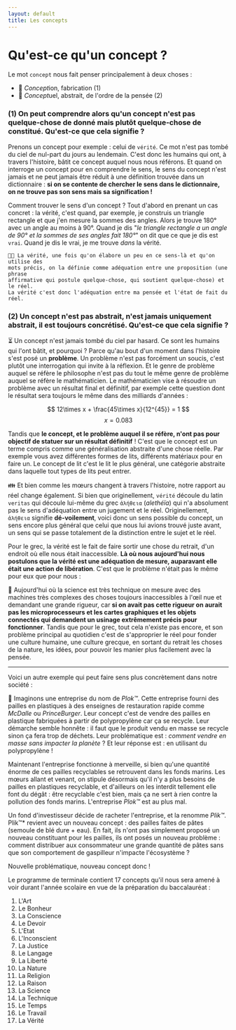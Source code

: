 ```yaml
---
layout: default
title: Les concepts
---
```

# Qu'est-ce qu'un concept ?

Le mot `concept` nous fait penser principalement à deux choses : 

- 🔧 *Concept*ion, fabrication (1)
- 💭 *Concept*uel, abstrait, de l'ordre de la pensée (2)

### (1) On peut comprendre alors qu'un concept n'est pas quelque-chose de donné mais plutôt quelque-chose de constitué. Qu'est-ce que cela signifie ? 

Prenons un concept pour exemple : celui de `vérité`.  Ce mot n'est pas tombé du ciel de nul-part du jours au lendemain. C'est donc les humains qui ont, à travers l'histoire, bâtit ce concept auquel nous nous référons. 
Et quand on interroge un concept pour en comprendre le sens, le sens du concept n'est jamais et ne peut jamais être réduit à une définition trouvée dans un dictionnaire : **si on se contente de chercher le sens dans le dictionnaire, on ne trouve pas son sens mais sa signification !**

Comment trouver le sens d'un concept ? Tout d'abord en prenant un cas concret : 
la vérité, c'est quand, par exemple, je construis un triangle rectangle et que j'en mesure la sommes des angles. Alors je trouve 180° avec un angle au moins à 90°. Quand je dis "*le triangle rectangle a un angle de 90° et la sommes de ses angles fait 180°*" on dit que ce que je dis est `vrai`. Quand je dis le vrai, je me trouve *dans* la vérité. 

```
👨‍🏫 La vérité, une fois qu'on élabore un peu en ce sens-là et qu'on utilise des 
mots précis, on la définie comme adéquation entre une proposition (une phrase 
affirmative qui postule quelque-chose, qui soutient quelque-chose) et le réel. 
La vérité c'est donc l'adéquation entre ma pensée et l'état de fait du réel.
```

### (2) Un concept n'est pas abstrait, n'est jamais uniquement abstrait, il est toujours concrétisé. Qu'est-ce que cela signifie ? 

⏳ Un concept n'est jamais tombé du ciel par hasard. Ce sont les humains qui l'ont bâtit, et pourquoi ? Parce qu'au bout d'un moment dans l'histoire s'est posé un **problème**. Un problème n'est pas forcément un soucis, c'est plutôt une interrogation qui invite à la réflexion. Et le genre de problème auquel se réfère le philosophe n'est pas du tout le même genre de problème auquel se réfère le mathématicien. Le mathématicien vise à résoudre un problème avec un résultat final et définitif, par exemple cette question dont le résultat sera toujours le même dans des milliards d'années :

$$
12\times x + \frac{45\times x}{12^{45}}  = 1
$$
$$
x=0.083
$$

Tandis que **le concept, et le problème auquel il se réfère, n'ont pas pour objectif de statuer sur un résultat définitif** ! 
C'est que le concept est un terme compris comme une généralisation abstraite d'une chose réelle. Par exemple vous avez différentes formes de lits, différents matériaux pour en faire un. Le concept de lit c'est le lit le plus général, une catégorie abstraite dans laquelle tout types de lits peut entrer. 

👪 Et bien comme les mœurs changent à travers l'histoire, notre rapport au réel change également.  Si bien que originellement, `vérité` découle du latin `veritas` qui découle lui-même du grec `ἀλήθεια` (*alethéïa*) qui n'a absolument pas le sens d'adéquation entre un jugement et le réel. Originellement, `ἀλήθεια` signifie **dé-voilement**, voici donc un sens possible du concept, un sens encore plus général que celui que nous lui avions trouvé juste avant, un sens qui se passe totalement de la distinction entre le sujet et le réel. 

Pour le grec, la vérité est le fait de faire sortir une chose du retrait, d'un endroit où elle nous était inaccessible. **Là où nous aujourd'hui nous  postulons que la vérité est une adéquation de mesure, auparavant elle était une action de libération**. C'est que le problème n'était pas le même pour eux que pour nous : 

🔬 Aujourd'hui où la science est très technique on mesure avec des machines très complexes des choses toujours inaccessibles à l'œil nue et demandant une grande rigueur, car **si on avait pas cette rigueur on aurait pas les microprocesseurs et les cartes graphiques et les objets connectés qui demandent un usinage extrêmement précis pour fonctionner**. Tandis que pour le grec, tout cela n'existe pas encore, et son problème principal au quotidien c'est de s'approprier le réel pour fonder une culture humaine, une culture grecque, en sortant du retrait les choses de la nature, les idées, pour pouvoir les manier plus facilement avec la pensée.

----


Voici un autre exemple qui peut faire sens plus concrètement dans notre société : 

🏬 Imaginons une entreprise du nom de *Plok™*. Cette entreprise fourni des pailles en plastiques à des enseignes de restauration rapide comme *McDalle* ou *PrinceBurger*. 
Leur concept c'est de vendre des pailles en plastique fabriquées à partir de polypropylène car ça se recycle. Leur démarche semble honnête : il faut que le produit vendu en masse se recycle sinon ça fera trop de déchets. Leur problématique est : *comment vendre en masse sans impacter la planète* ? Et leur réponse est : en utilisant du polypropylène ! 

Maintenant l'entreprise fonctionne à merveille, si bien qu'une quantité énorme de ces pailles recyclables se retrouvent dans les fonds marins. Les mœurs allant et venant, on stipule désormais qu'il n'y a plus besoins de pailles en plastiques recyclable, et d'ailleurs on les interdit tellement elle font du dégât : être recyclable c'est bien, mais ça ne sert à rien contre la pollution des fonds marins.  L'entreprise *Plok™* est au plus mal. 

Un fond d'investisseur décide de racheter l'entreprise, et la renomme *Plik™*. Plik™* revient avec un nouveau concept : des pailles faites de pâtes (semoule de blé dure + eau). En fait, ils n'ont pas simplement proposé un nouveau constituant pour les pailles, ils ont posés un nouveau problème : comment distribuer aux consommateur une grande quantité de pâtes sans que son comportement de gaspilleur n'impacte l'écosystème ? 

Nouvelle problématique, nouveau concept donc ! 

Le programme de terminale contient 17 concepts qu'il nous sera amené à voir durant l'année scolaire en vue de la préparation du baccalauréat : 

1. L'Art
2. Le Bonheur
3. La Conscience
4. Le Devoir
5. L'Etat
6. L'Inconscient
7. La Justice
8. Le Langage
9. La Liberté
10. La Nature
11.  La Religion
12. La Raison
13. La Science
14. La Technique
15. Le Temps
16. Le Travail
17. La Vérité